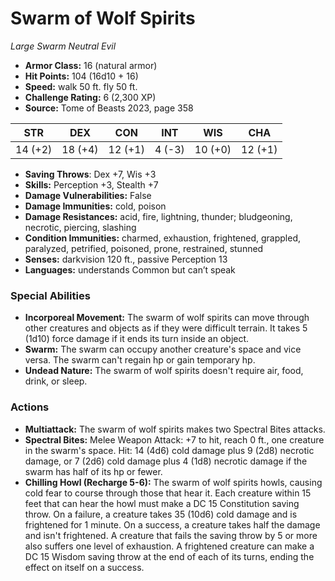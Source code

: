 # Swarm of Wolf Spirits

*Large* *Swarm* *Neutral Evil*

- **Armor Class:** 16 (natural armor)
- **Hit Points:** 104 (16d10 + 16)
- **Speed:** walk 50 ft. fly 50 ft.
- **Challenge Rating:** 6 (2,300 XP)
- **Source:** Tome of Beasts 2023, page 358

| STR | DEX | CON | INT | WIS | CHA |
| --- | --- | --- | --- | --- | --- |
| 14 (+2) | 18 (+4) | 12 (+1) | 4 (-3) | 10 (+0) | 12 (+1) |

- **Saving Throws**: Dex +7, Wis +3
- **Skills:** Perception +3, Stealth +7
- **Damage Vulnerabilities:** False
- **Damage Immunities:** cold, poison
- **Damage Resistances:** acid, fire, lightning, thunder; bludgeoning, necrotic, piercing, slashing
- **Condition Immunities:** charmed, exhaustion, frightened, grappled, paralyzed, petrified, poisoned, prone, restrained, stunned
- **Senses:** darkvision 120 ft., passive Perception 13
- **Languages:** understands Common but can’t speak

### Special Abilities

- **Incorporeal Movement:** The swarm of wolf spirits can move through other creatures and objects as if they were difficult terrain. It takes 5 (1d10) force damage if it ends its turn inside an object.
- **Swarm:** The swarm can occupy another creature's space and vice versa. The swarm can't regain hp or gain temporary hp.
- **Undead Nature:** The swarm of wolf spirits doesn't require air, food, drink, or sleep.

### Actions

- **Multiattack:** The swarm of wolf spirits makes two Spectral Bites attacks.
- **Spectral Bites:** Melee Weapon Attack: +7 to hit, reach 0 ft., one creature in the swarm's space. Hit: 14 (4d6) cold damage plus 9 (2d8) necrotic damage, or 7 (2d6) cold damage plus 4 (1d8) necrotic damage if the swarm has half of its hp or fewer.
- **Chilling Howl (Recharge 5-6):** The swarm of wolf spirits howls, causing cold fear to course through those that hear it. Each creature within 15 feet that can hear the howl must make a DC 15 Constitution saving throw. On a failure, a creature takes 35 (10d6) cold damage and is frightened for 1 minute. On a success, a creature takes half the damage and isn't frightened. A creature that fails the saving throw by 5 or more also suffers one level of exhaustion. A frightened creature can make a DC 15 Wisdom saving throw at the end of each of its turns, ending the effect on itself on a success.
